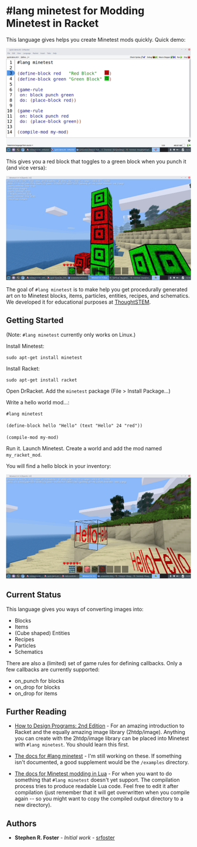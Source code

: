 # #lang minetest for Modding Minetest in Racket

This language gives helps you create Minetest mods quickly.  Quick demo:

![Alt text](/examples/quick-demo.png?raw=true "Quick Demo")

This gives you a red block that toggles to a green block when you punch it (and vice versa):

![Alt text](/examples/quick-demo-result.png?raw=true "Quick Demo Result")

The goal of ``#lang minetest`` is to make help you get procedurally generated art on to Minetest blocks, items, particles, entities, recipes, and schematics.   We developed it for educational purposes at [ThoughtSTEM](http://thoughtstem.com).

## Getting Started

(Note: ``#lang minetest`` currently only works on Linux.)

Install Minetest:

```
sudo apt-get install minetest
```

Install Racket:

```
sudo apt-get install racket
```

Open DrRacket.  Add the `minetest` package (File > Install Package...)

Write a hello world mod...:

```
#lang minetest

(define-block hello "Hello" (text "Hello" 24 "red"))

(compile-mod my-mod)

```

Run it.  Launch Minetest.  Create a world and add the mod named ``my_racket_mod``.

You will find a hello block in your inventory:

![Alt text](/examples/hello-demo.png?raw=true "Hello")

## Current Status

This language gives you ways of converting images into:

* Blocks
* Items
* (Cube shaped) Entities 
* Recipes
* Particles
* Schematics

There are also a (limited) set of game rules for defining callbacks.  Only a few callbacks are currently supported:

* on_punch for blocks
* on_drop for blocks
* on_drop for items

## Further Reading

* [How to Design Programs: 2nd Edition](http://www.ccs.neu.edu/home/matthias/HtDP2e/) - For an amazing introduction to Racket and the equally amazing image library (2htdp/image).  Anything you can create with the 2htdp/image library can be placed into Minetest with ``#lang minetest``.  You should learn this first.

* [The docs for #lang minetest](http://docs.racket-lang.org/minetest/index.html) - I'm still working on these.  If something isn't documented, a good supplement would be the ``/examples`` directory.

* [The docs for Minetest modding in Lua](https://rubenwardy.com/minetest_modding_book/en/index.html) - For when you want to do something that ``#lang minetest`` doesn't yet support.  The compilation process tries to produce readable Lua code.  Feel free to edit it after compilation (just remember that it will get overwritten when you compile again -- so you might want to copy the compiled output directory to a new directory).

## Authors

* **Stephen R. Foster** - *Initial work* - [srfoster](https://github.com/srfoster)


